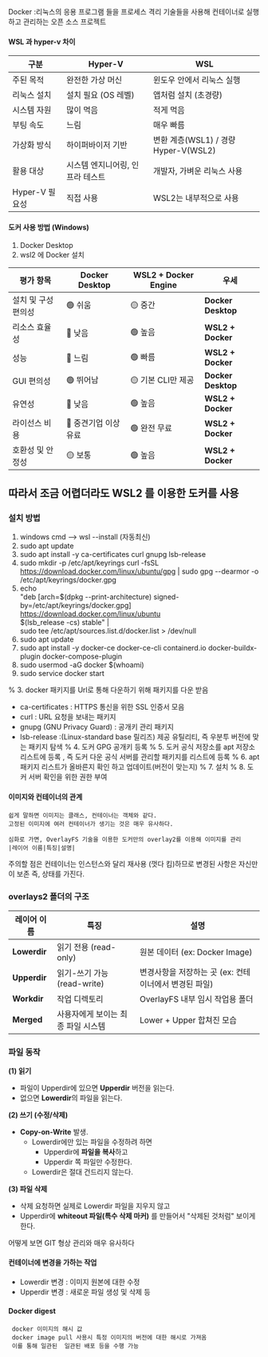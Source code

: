Docker  :리눅스의 응용 프로그램 들을 프로세스 격리 기술들을 사용해 컨테이너로 실행하고 관리하는 오픈 소스 프로젝트

#### WSL 과 hyper-v 차이

|구분|Hyper-V|WSL|
|---|---|---|
|주된 목적|완전한 가상 머신|윈도우 안에서 리눅스 실행|
|리눅스 설치|설치 필요 (OS 레벨)|앱처럼 설치 (초경량)|
|시스템 자원|많이 먹음|적게 먹음|
|부팅 속도|느림|매우 빠름|
|가상화 방식|하이퍼바이저 기반|변환 계층(WSL1) / 경량 Hyper-V(WSL2)|
|활용 대상|시스템 엔지니어링, 인프라 테스트|개발자, 가벼운 리눅스 사용|
|Hyper-V 필요성|직접 사용|WSL2는 내부적으로 사용|


#### 도커 사용 방법 (Windows)
1. Docker Desktop
2.  wsl2 에 Docker 설치

| 평가 항목       | Docker Desktop | WSL2 + Docker Engine | 우세                 |
| ----------- | -------------- | -------------------- | ------------------ |
| 설치 및 구성 편의성 | 🟢 쉬움          | 🟡 중간                | **Docker Desktop** |
| 리소스 효율성     | 🔴 낮음          | 🟢 높음                | **WSL2 + Docker**  |
| 성능          | 🔴 느림          | 🟢 빠름                | **WSL2 + Docker**  |
| GUI 편의성     | 🟢 뛰어남         | 🟡 기본 CLI만 제공        | **Docker Desktop** |
| 유연성         | 🔴 낮음          | 🟢 높음                | **WSL2 + Docker**  |
| 라이선스 비용     | 🔴 중견기업 이상 유료  | 🟢 완전 무료             | **WSL2 + Docker**  |
| 호환성 및 안정성   | 🟡 보통          | 🟢 높음                | **WSL2 + Docker**  |

## 따라서 조금 어렵더라도 WSL2 를 이용한 도커를 사용


### 설치 방법
1. windows cmd --> wsl --install (자동최신)
2. sudo apt update
3. sudo apt install -y ca-certificates curl gnupg lsb-release
4. sudo mkdir -p /etc/apt/keyrings
	curl -fsSL https://download.docker.com/linux/ubuntu/gpg | sudo gpg --dearmor -o /etc/apt/keyrings/docker.gpg
5. echo \
  "deb [arch=$(dpkg --print-architecture) signed-by=/etc/apt/keyrings/docker.gpg] \
  https://download.docker.com/linux/ubuntu \
  $(lsb_release -cs) stable" | \
  sudo tee /etc/apt/sources.list.d/docker.list > /dev/null
6. sudo apt update
7. sudo apt install -y docker-ce docker-ce-cli containerd.io docker-buildx-plugin docker-compose-plugin
8. sudo usermod -aG docker $(whoami)
9. sudo service docker start  

% 3. docker 패키지를 Url로 통해 다운하기 위해 패키지를 다운 받음
 - ca-certificates : HTTPS 통신을 위한 SSL 인증서 모음
 - curl : URL 요청을 보내는 패키지
 - gnupg (GNU Privacy Guard) : 공개키 관리 패키지
 - lsb-release :(Linux-standard base 릴리즈) 제공 유틸리티, 즉 우분투 버전에 맞는 패키지 탐색
 % 4. 도커 GPG 공개키 등록
 % 5. 도커 공식 저장소를 apt 저장소 리스트에 등록 , 즉 도커 다운 공식 서버를 관리할 패키지를 리스트에 등록
 % 6. apt 패키지 리스트가 올바른지 확인 하고 업데이트(버전이 맞는지)
 % 7. 설치
 % 8. 도커 서버 확인을 위한 권한 부여


#### 이미지와 컨테이너의 관계 
	쉽게 말하면 이미지는 클래스, 컨테이너는 객체와 같다.
	고정된 이미지에 여러 컨테이너가 생기는 것은 매우 유사하다.

	심화로 가면, OverlayFS 기술을 이용한 도커만의 overlay2를 이용해 이미지를 관리
	|레이어 이름|특징|설명|

주의할 점은 컨테이너는 인스턴스와 달리 재사용 (껏다 킴)하므로 변경된 사항은 자신만이 보존
즉, 상태를  가진다.

### overlays2 폴더의 구조

|레이어 이름|특징|설명|
|---|---|---|
|**Lowerdir**|읽기 전용 (read-only)|원본 데이터 (ex: Docker Image)|
|**Upperdir**|읽기-쓰기 가능 (read-write)|변경사항을 저장하는 곳 (ex: 컨테이너에서 변경된 파일)|
|**Workdir**|작업 디렉토리|OverlayFS 내부 임시 작업용 폴더|
|**Merged**|사용자에게 보이는 최종 파일 시스템|Lower + Upper 합쳐진 모습|

### 파일 동작
**(1) 읽기**
- 파일이 Upperdir에 있으면 **Upperdir** 버전을 읽는다.
- 없으면 **Lowerdir**의 파일을 읽는다.

**(2) 쓰기 (수정/삭제)**
- **Copy-on-Write** 발생.
    - Lowerdir에만 있는 파일을 수정하려 하면
        - Upperdir에 **파일을 복사**하고
        - Upperdir 쪽 파일만 수정한다.
    - Lowerdir은 절대 건드리지 않는다.

**(3) 파일 삭제**
- 삭제 요청하면 실제로 Lowerdir 파일을 지우지 않고
- Upperdir에 **whiteout 파일(특수 삭제 마커)** 를 만들어서 "삭제된 것처럼" 보이게 한다.


어떻게 보면 GIT 형상 관리와 매우 유사하다


#### 컨테이너에 변경을 가하는 작업
- Lowerdir 변경 : 이미지 원본에 대한 수정
- Upperdir 변경 : 새로운 파일 생성 및 삭제 등


 #### Docker digest
	 docker 이미지의 해시 값
	 docker image pull 사용시 특정 이미지의 버전에 대한 해시로 가져옴
	 이를 통해 일관된  일관된 배포 등을 수행 가능
